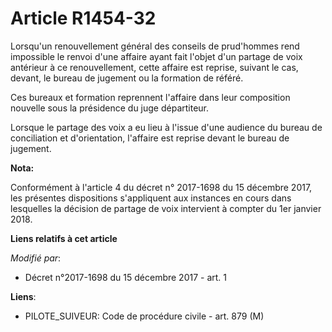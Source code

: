 # Article R1454-32

Lorsqu'un renouvellement général des conseils de prud'hommes rend impossible le renvoi d'une affaire ayant fait l'objet d'un
partage de voix antérieur à ce renouvellement, cette affaire est reprise, suivant le cas, devant, le bureau de jugement ou la
formation de référé.

Ces bureaux et formation reprennent l'affaire dans leur composition nouvelle sous la présidence du juge départiteur.

Lorsque le partage des voix a eu lieu à l'issue d'une audience du bureau de conciliation et d'orientation, l'affaire est
reprise devant le bureau de jugement.

**Nota:**

Conformément à l'article 4 du décret n° 2017-1698 du 15 décembre 2017, les présentes dispositions s'appliquent aux instances
en cours dans lesquelles la décision de partage de voix intervient à compter du 1er janvier 2018.

**Liens relatifs à cet article**

_Modifié par_:

  - Décret n°2017-1698 du 15 décembre 2017 - art. 1

**Liens**:

  - PILOTE_SUIVEUR: Code de procédure civile - art. 879 (M)
